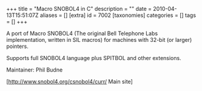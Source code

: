 +++
title = "Macro SNOBOL4 in C"
description = ""
date = 2010-04-13T15:51:07Z
aliases = []
[extra]
id = 7002
[taxonomies]
categories = []
tags = []
+++



A port of Macro SNOBOL4 (The original Bell Telephone Labs implementation, written in SIL macros) for machines with 32-bit (or larger) pointers. 

Supports full SNOBOL4 language plus SPITBOL and other extensions. 

Maintainer: Phil Budne

[http://www.snobol4.org/csnobol4/curr/ Main site]
